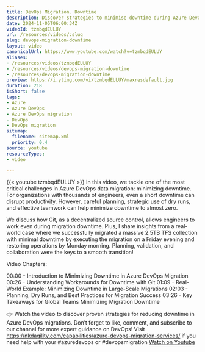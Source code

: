 ```yaml
---
title: DevOps Migration. Downtime
description: Discover strategies to minimise downtime during Azure DevOps migrations. Learn from real-world examples and expert tips for a seamless transition!
date: 2024-11-05T06:00:34Z
videoId: tzmbqdEULUY
url: /resources/videos/:slug
slug: devops-migration-downtime
layout: video
canonicalUrl: https://www.youtube.com/watch?v=tzmbqdEULUY
aliases:
- /resources/videos/tzmbqdEULUY
- /resources/videos/devops-migration-downtime
- /resources/devops-migration-downtime
preview: https://i.ytimg.com/vi/tzmbqdEULUY/maxresdefault.jpg
duration: 218
isShort: false
tags:
- Azure
- Azure DevOps
- Azure DevOps migration
- DevOps
- DevOps migration
sitemap:
  filename: sitemap.xml
  priority: 0.4
source: youtube
resourceTypes:
- video

---
```

{{< youtube tzmbqdEULUY >}} 
 In this video, we tackle one of the most critical challenges in Azure DevOps data migration: minimizing downtime. For organizations with thousands of engineers, even a short downtime can disrupt productivity. However, careful planning, strategic use of dry runs, and effective teamwork can help minimize downtime to almost zero.

We discuss how Git, as a decentralized source control, allows engineers to work even during migration downtime. Plus, I share insights from a real-world case where we successfully migrated a massive 2.5TB TFS collection with minimal downtime by executing the migration on a Friday evening and restoring operations by Monday morning. Planning, validation, and collaboration were the keys to a smooth transition!

Video Chapters:

00:00 - Introduction to Minimizing Downtime in Azure DevOps Migration
00:26 - Understanding Workarounds for Downtime with Git
01:09 - Real-World Example: Minimizing Downtime in Large-Scale Migrations
02:03 - Planning, Dry Runs, and Best Practices for Migration Success
03:26 - Key Takeaways for Global Teams Minimizing Migration Downtime

👉 Watch the video to discover proven strategies for reducing downtime in Azure DevOps migrations. Don’t forget to like, comment, and subscribe to our channel for more expert guidance on DevOps! Visit https://nkdagility.com/capabilities/azure-devops-migration-services/ if you need help with your #azuredevops or #devopsmigration 
 [Watch on Youtube](https://www.youtube.com/watch?v=tzmbqdEULUY)
